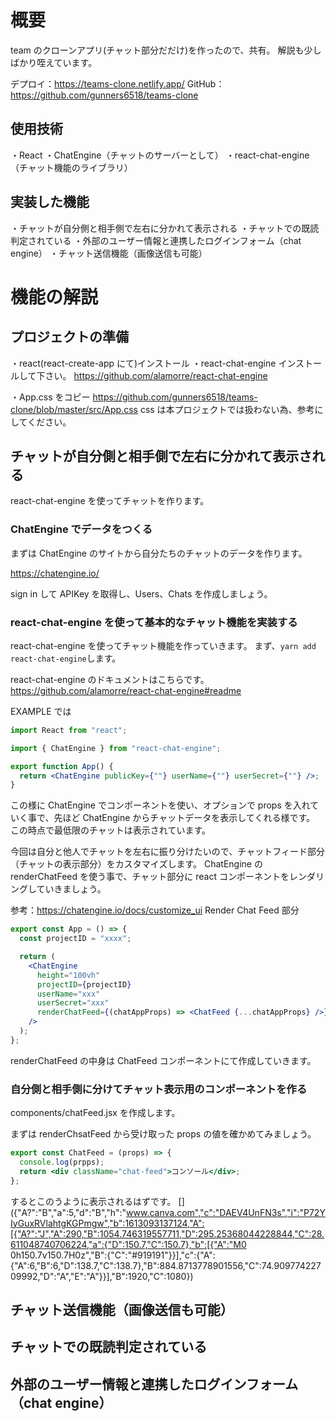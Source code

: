 # 概要

team のクローンアプリ(チャット部分だだけ)を作ったので、共有。
解説も少しばかり咥えています。

デプロイ：https://teams-clone.netlify.app/
GitHub：https://github.com/gunners6518/teams-clone

## 使用技術

・React
・ChatEngine（チャットのサーバーとして）
・react-chat-engine（チャット機能のライブラリ）

## 実装した機能

・チャットが自分側と相手側で左右に分かれて表示される
・チャットでの既読判定されている
・外部のユーザー情報と連携したログインフォーム（chat engine）
・チャット送信機能（画像送信も可能）

# 機能の解説

## プロジェクトの準備

・react(react-create-app にて)インストール
・react-chat-engine インストールして下さい。
https://github.com/alamorre/react-chat-engine

・App.css をコピー
https://github.com/gunners6518/teams-clone/blob/master/src/App.css
css は本プロジェクトでは扱わない為、参考にしてください。

## チャットが自分側と相手側で左右に分かれて表示される

react-chat-engine を使ってチャットを作ります。

### ChatEngine でデータをつくる

まずは ChatEngine のサイトから自分たちのチャットのデータを作ります。

https://chatengine.io/

sign in して APIKey を取得し、Users、Chats を作成しましょう。

### react-chat-engine を使って基本的なチャット機能を実装する

react-chat-engine を使ってチャット機能を作っていきます。
まず、`yarn add react-chat-engine`します。

react-chat-engine のドキュメントはこちらです。
https://github.com/alamorre/react-chat-engine#readme

EXAMPLE では

```jsx
import React from "react";

import { ChatEngine } from "react-chat-engine";

export function App() {
  return <ChatEngine publicKey={""} userName={""} userSecret={""} />;
}
```

この様に ChatEngine でコンポーネントを使い、オプションで props を入れていく事で、先ほど ChatEngine からチャットデータを表示してくれる様です。　
この時点で最低限のチャットは表示されています。

今回は自分と他人でチャットを左右に振り分けたいので、チャットフィード部分（チャットの表示部分）をカスタマイズします。
ChatEngine の renderChatFeed を使う事で、チャット部分に react コンポーネントをレンダリングしていきましょう。

参考：https://chatengine.io/docs/customize_ui
Render Chat Feed 部分

```jsx
export const App = () => {
  const projectID = "xxxx";

  return (
    <ChatEngine
      height="100vh"
      projectID={projectID}
      userName="xxx"
      userSecret="xxx"
      renderChatFeed={(chatAppProps) => <ChatFeed {...chatAppProps} />}
    />
  );
};
```

renderChatFeed の中身は ChatFeed コンポーネントにて作成していきます。

### 自分側と相手側に分けてチャット表示用のコンポーネントを作る

components/chatFeed.jsx を作成します。

まずは renderChsatFeed から受け取った props の値を確かめてみましょう。

```jsx
export const ChatFeed = (props) => {
  console.log(prpps);
  return <div className="chat-feed">コンソール</div>;
};
```

するとこのうように表示されるはずです。
[]({"A?":"B","a":5,"d":"B","h":"www.canva.com","c":"DAEV4UnFN3s","i":"P72YIyGuxRVlahtgKGPmgw","b":1613093137124,"A":[{"A?":"J","A":290,"B":1054.746319557711,"D":295.25368044228844,"C":28.611048740706224,"a":{"D":150.7,"C":150.7},"b":[{"A":"M0 0h150.7v150.7H0z","B":{"C":"#919191"}}],"c":{"A":{"A":6,"B":6,"D":138.7,"C":138.7},"B":884.8713778901556,"C":74.90977422709992,"D":"A","E":"A"}}],"B":1920,"C":1080})

## チャット送信機能（画像送信も可能）

## チャットでの既読判定されている

## 外部のユーザー情報と連携したログインフォーム（chat engine）
